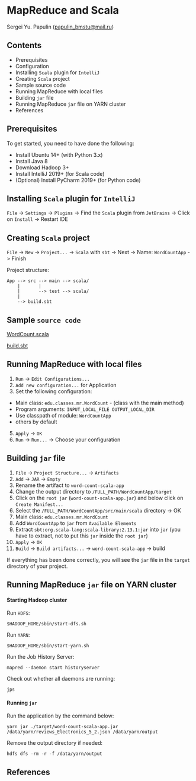 # MapReduce and Scala
Sergei Yu. Papulin (papulin_bmstu@mail.ru)

## Contents

- Prerequisites
- Configuration
- Installing `Scala` plugin for `IntelliJ`
- Creating `Scala` project
- Sample source code
- Running MapReduce with local files
- Building `jar` file
- Running MapReduce `jar` file on YARN cluster
- References

## Prerequisites

To get started, you need to have done the following:

- Install Ubuntu 14+ (with Python 3.x)
- Install Java 8
- Download Hadoop 3+
- Install IntelliJ 2019+ (for Scala code)
- (Optional) Install PyCharm 2019+ (for Python code)


## Installing `Scala` plugin for `IntelliJ`

`File` -> `Settings` -> `Plugins` -> Find the `Scala` plugin from `JetBrains` -> Click on `Install` -> Restart IDE

## Creating `Scala` project

`File` -> `New` -> `Project...` -> `Scala` with `sbt` -> Next ->  Name: `WordCountApp` - > Finish

Project structure:
```
App --> src --> main --> scala/
    |       |
    |       --> test --> scala/
    |    
    --> build.sbt

```


## Sample `source code`

[WordCount.scala](../projects/scala/WordCountApp/src/main/scala/edu/classes/mr/WordCount.scala)

[build.sbt](../projects/scala/WordCountApp/build.sbt)

## Running MapReduce with local files

1) `Run` -> `Edit Configurations...`
2) `Add new configuration...` for Application
3) Set the following configuration:
- Main class: `edu.classes.mr.WordCount` - (class with the main method)
- Program arguments: `INPUT_LOCAL_FILE OUTPUT_LOCAL_DIR`
- Use classpath of module: `WordCountApp`
- others by default

5) `Apply` -> `OK`
6) `Run` -> `Run...` -> Choose your configuration

## Building `jar` file

1. `File` -> `Project Structure...` -> `Artifacts`
2. `Add` -> `JAR` -> `Empty`
3. Rename the artifact to `word-count-scala-app`
4. Change the output directory to `/FULL_PATH/WordCountApp/target`
5. Click on the `root jar` (`word-count-scala-app.jar`) and below click on `Create Manifest...`
6. Select the `/FULL_PATH/WordCountApp/src/main/scala` directory -> OK
7. Main class: `edu.classes.mr.WordCount`
8. Add `WordCountApp` to `jar` from `Available Elements`
9. Extract `sbt:org.scala-lang:scala-library:2.13.1:jar` into `jar` (you have to extract, not to put this `jar` inside the `root jar`)
10. `Apply` -> `OK`
11. `Build` -> `Build artifacts...` -> `word-count-scala-app` -> build

If everything has been done correctly, you will see the `jar` file in the `target` directory of your project.

## Running MapReduce `jar` file on YARN cluster

#### Starting Hadoop cluster

Run `HDFS`:

`$HADOOP_HOME/sbin/start-dfs.sh`

Run `YARN`:

`$HADOOP_HOME/sbin/start-yarn.sh`

Run the Job History Server:

`mapred --daemon start historyserver`

Check out whether all daemons are running:

`jps`

#### Running `jar`

Run the application by the command below:

`yarn jar ./target/word-count-scala-app.jar /data/yarn/reviews_Electronics_5_2.json /data/yarn/output`

Remove the output directory if needed:

`hdfs dfs -rm -r -f /data/yarn/output`

## References